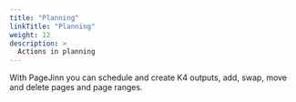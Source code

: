 ```yaml
---
title: "Planning"
linkTitle: "Planning"
weight: 12
description: >
  Actions in planning
---
```

With PageJinn you can schedule and create K4 outputs, add, swap, move and delete pages and page ranges.






